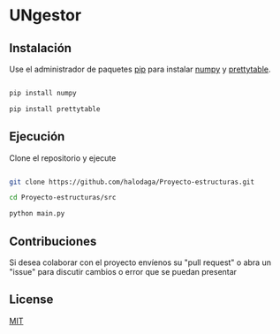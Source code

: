 # UNgestor

## Instalación

Use el administrador de paquetes [pip](https://pip.pypa.io/en/stable/) para instalar [numpy](https://numpy.org/#) y [prettytable](https://github.com/jazzband/prettytable).


```bash

pip install numpy

pip install prettytable

```

## Ejecución

Clone el repositorio y ejecute

```bash

git clone https://github.com/halodaga/Proyecto-estructuras.git

cd Proyecto-estructuras/src

python main.py

```


## Contribuciones

Si desea colaborar con el proyecto envíenos su "pull request" o abra un "issue" para discutir cambios o error que se puedan presentar


## License

[MIT](https://choosealicense.com/licenses/mit/)